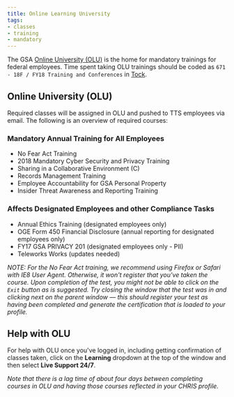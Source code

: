 ```yaml
---
title: Online Learning University
tags:
- classes
- training
- mandatory
---
```


The GSA [Online University (OLU)](https://gsaolu.gsa.gov/) is the home for mandatory trainings for federal employees.  Time spent taking OLU trainings should be coded as `671 - 18F / FY18 Training and Conferences` in [Tock](/tock).

## <a id="online-university">Online University (OLU)</a>

Required classes will be assigned in OLU and pushed to TTS employees via email.  The following is an overview of required courses:

### Mandatory Annual Training for All Employees
* No Fear Act Training
* 2018 Mandatory Cyber Security and Privacy Training
* Sharing in a Collaborative Environment (C)
* Records Management Training
* Employee Accountability for GSA Personal Property
* Insider Threat Awareness and Reporting Training

### Affects Designated Employees and other Compliance Tasks
* Annual Ethics Training (designated employees only)
* OGE Form 450 Financial Disclosure (annual reporting for designated employees only)
* FY17 GSA PRIVACY 201 (designated employees only - PII)
* Teleworks Works (updates needed)

*NOTE: For the *No Fear Act* training, we recommend using Firefox or Safari with IE8 User Agent. Otherwise, it won't register that you've taken the course. Upon completion of the test, you might not be able to click on the `Exit` button as is suggested. Try closing the window that the test was in and clicking next on the parent window &mdash; this should register your test as having been completed and generate the certification that is loaded to your profile.*

## Help with OLU
For help with OLU once you've logged in, including getting confirmation of classes taken, click on the **Learning** dropdown at the top of the window and then select **Live Support 24/7**.

*Note that there is a lag time of about four days between completing courses in OLU and having those courses reflected in your CHRIS profile.*
